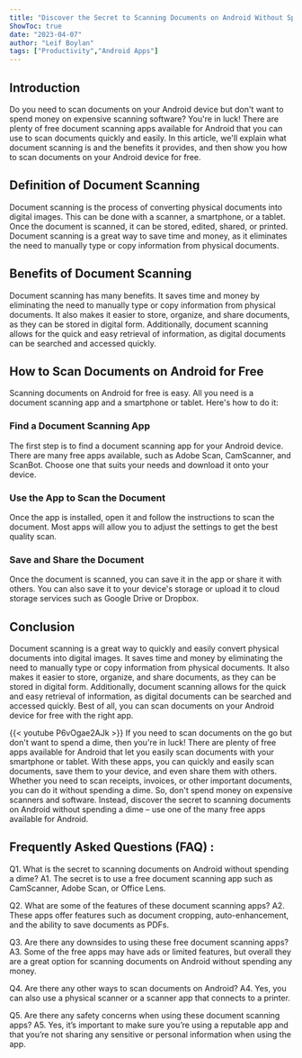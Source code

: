 ```yaml
---
title: "Discover the Secret to Scanning Documents on Android Without Spending a Dime!"
ShowToc: true 
date: "2023-04-07"
author: "Leif Boylan" 
tags: ["Productivity","Android Apps"]
---
```

## Introduction

Do you need to scan documents on your Android device but don't want to spend money on expensive scanning software? You're in luck! There are plenty of free document scanning apps available for Android that you can use to scan documents quickly and easily. In this article, we'll explain what document scanning is and the benefits it provides, and then show you how to scan documents on your Android device for free. 

## Definition of Document Scanning

Document scanning is the process of converting physical documents into digital images. This can be done with a scanner, a smartphone, or a tablet. Once the document is scanned, it can be stored, edited, shared, or printed. Document scanning is a great way to save time and money, as it eliminates the need to manually type or copy information from physical documents.

## Benefits of Document Scanning

Document scanning has many benefits. It saves time and money by eliminating the need to manually type or copy information from physical documents. It also makes it easier to store, organize, and share documents, as they can be stored in digital form. Additionally, document scanning allows for the quick and easy retrieval of information, as digital documents can be searched and accessed quickly.

## How to Scan Documents on Android for Free

Scanning documents on Android for free is easy. All you need is a document scanning app and a smartphone or tablet. Here's how to do it:

### Find a Document Scanning App

The first step is to find a document scanning app for your Android device. There are many free apps available, such as Adobe Scan, CamScanner, and ScanBot. Choose one that suits your needs and download it onto your device.

### Use the App to Scan the Document

Once the app is installed, open it and follow the instructions to scan the document. Most apps will allow you to adjust the settings to get the best quality scan.

### Save and Share the Document

Once the document is scanned, you can save it in the app or share it with others. You can also save it to your device's storage or upload it to cloud storage services such as Google Drive or Dropbox.

## Conclusion

Document scanning is a great way to quickly and easily convert physical documents into digital images. It saves time and money by eliminating the need to manually type or copy information from physical documents. It also makes it easier to store, organize, and share documents, as they can be stored in digital form. Additionally, document scanning allows for the quick and easy retrieval of information, as digital documents can be searched and accessed quickly. Best of all, you can scan documents on your Android device for free with the right app.

{{< youtube P6vOgae2AJk >}} 
If you need to scan documents on the go but don't want to spend a dime, then you're in luck! There are plenty of free apps available for Android that let you easily scan documents with your smartphone or tablet. With these apps, you can quickly and easily scan documents, save them to your device, and even share them with others. Whether you need to scan receipts, invoices, or other important documents, you can do it without spending a dime. So, don't spend money on expensive scanners and software. Instead, discover the secret to scanning documents on Android without spending a dime – use one of the many free apps available for Android.

## Frequently Asked Questions (FAQ) :
Q1. What is the secret to scanning documents on Android without spending a dime?
A1. The secret is to use a free document scanning app such as CamScanner, Adobe Scan, or Office Lens. 

Q2. What are some of the features of these document scanning apps?
A2. These apps offer features such as document cropping, auto-enhancement, and the ability to save documents as PDFs.

Q3. Are there any downsides to using these free document scanning apps?
A3. Some of the free apps may have ads or limited features, but overall they are a great option for scanning documents on Android without spending any money.

Q4. Are there any other ways to scan documents on Android?
A4. Yes, you can also use a physical scanner or a scanner app that connects to a printer.

Q5. Are there any safety concerns when using these document scanning apps?
A5. Yes, it’s important to make sure you’re using a reputable app and that you’re not sharing any sensitive or personal information when using the app.


